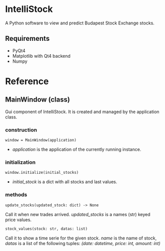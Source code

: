 IntelliStock
============

A Python software to view and predict Budapest Stock Exchange stocks.

## Requirements
- PyQt4
- Matplotlib with Qt4 backend
- Numpy

# Reference

## MainWindow (class)
Gui component of IntelliStock. It is created and managed by the application class.
### construction
    window = MainWindow(application)
- *application* is the application of the currently running instance.

### initialization
    window.initialize(initial_stocks)
- *initial_stock* is a dict with all stocks and last values.
 
### methods
    update_stocks(updated_stock: dict) -> None
Call it when new trades arrived. *updated_stocks* is a names (str) keyed price values.
    
    stock_values(stock: str, datas: list)
Call it to show a time serie for the given stock. *name* is the name of stock, *datas* is a list of the following 
tuples: *(date: datetime, price: int, amount: int)*

